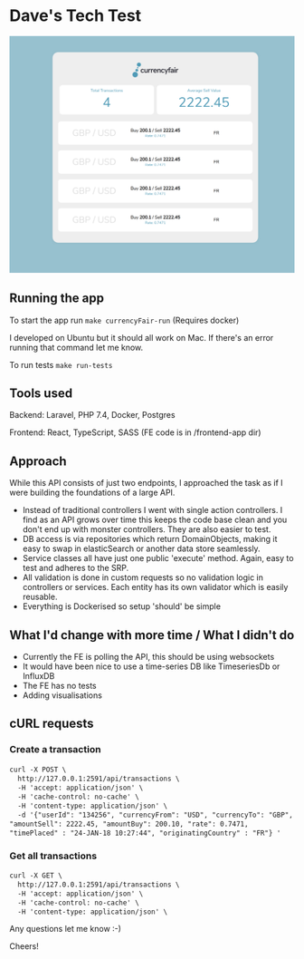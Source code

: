 

# Dave's Tech Test


![Screenshot](https://github.com/dave2591/cf/blob/master/screenshot.png?raw=true)


## Running the app

To start the app run `make currencyFair-run` (Requires docker)

I developed on Ubuntu but it should all work on Mac. If there's an error running that command let
me know.

To run tests `make run-tests`

## Tools used

Backend: Laravel, PHP 7.4, Docker, Postgres

Frontend: React, TypeScript, SASS (FE code is in /frontend-app dir)

## Approach

While this API consists of just two endpoints, I approached the task as if I were building 
the foundations of a large API.

 - Instead of traditional controllers I went with single action controllers. I find as an API grows over time
 this keeps the code base clean and you don't end up with monster controllers. They are also easier to test.
 - DB access is via repositories which return DomainObjects, making it easy to swap in elasticSearch or another data 
 store seamlessly.
 - Service classes all have just one public 'execute' method. Again, easy to test and adheres to the SRP.
 - All validation is done in custom requests so no validation logic in controllers or services. Each entity has its own 
 validator which is easily reusable.
 - Everything is Dockerised so setup 'should' be simple
 
## What I'd change with more time / What I didn't do
  - Currently the FE is polling the API, this should be using websockets
  - It would have been nice to use a time-series DB like TimeseriesDb or InfluxDB
  - The FE has no tests
  - Adding visualisations
    
## cURL requests
 
### Create a transaction

```
curl -X POST \
  http://127.0.0.1:2591/api/transactions \
  -H 'accept: application/json' \
  -H 'cache-control: no-cache' \
  -H 'content-type: application/json' \
  -d '{"userId": "134256", "currencyFrom": "USD", "currencyTo": "GBP", "amountSell": 2222.45, "amountBuy": 200.10, "rate": 0.7471, "timePlaced" : "24-JAN-18 10:27:44", "originatingCountry" : "FR"} '
```
 
### Get all transactions

```
curl -X GET \
  http://127.0.0.1:2591/api/transactions \
  -H 'accept: application/json' \
  -H 'cache-control: no-cache' \
  -H 'content-type: application/json' \
```

Any questions let me know :-)

Cheers!
